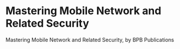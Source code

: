 # Mastering Mobile Network and Related Security
Mastering Mobile Network and Related Security, by BPB Publications
